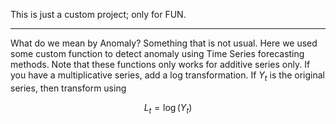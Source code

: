 This is just a custom project; only for FUN. 

-------------------------------

What do we mean by Anomaly? Something that is not usual. Here we used some custom function to detect anomaly using Time Series forecasting methods. 
Note that these functions only works for additive series only. If you have a multiplicative series, add a log transformation. If $Y_t$ is the original series, then transform using

$$L_t=\log(Y_t)$$


